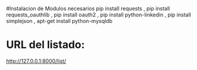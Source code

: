 #Instalacion de Modulos necesarios
pip install requests , 
pip install requests_oauthlib , 
pip install oauth2 , 
pip install python-linkedin , 
pip install simplejson ,
apt-get install python-mysqldb

# URL del listado:
http://127.0.0.1:8000/list/<skill>

